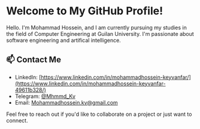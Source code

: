 # Welcome to My GitHub Profile!

Hello. I'm Mohammad Hossein, and I am currently pursuing my studies in the field of Computer Engineering at Guilan University. I'm passionate about software engineering and artifical intelligence.

## 📫 Contact Me

- LinkedIn: [https://www.linkedin.com/in/mohammadhossein-keyvanfar/](https://www.linkedin.com/in/mohammadhossein-keyvanfar-49611b328/)
- Telegram: [@Mhmmd_Kv](https://t.me/Mhmmd_Kv)
- Email: [Mohammadhossein.kv@gmail.com](mailto:Mohammadhossein.Kv@gmail.com)

Feel free to reach out if you'd like to collaborate on a project or just want to connect.

